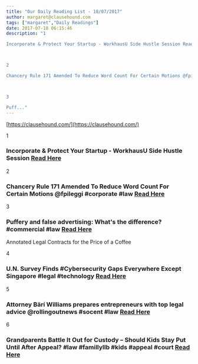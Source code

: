 ```yaml
---
title: "Our Daily Reading List - 18/07/2017"
author: margaret@clausehound.com
tags: ["margaret","Daily Readings"]
date: 2017-07-18 06:15:46
description: "1

Incorporate & Protect Your Startup - WorkhausU Side Hustle Session Read Here



2

Chancery Rule 171 Amended To Reduce Word Count For Certain Motions @fpileggi #corporate #law Read Here



3

Puff..."
---
```


[https://clausehound.com/](https://clausehound.com/)

1

### Incorporate & Protect Your Startup - WorkhausU Side Hustle Session [Read Here](https://www.eventbrite.com/e/incorporate-protect-your-startup-workhausu-side-hustle-session-tickets-35934446898)

2

### Chancery Rule 171 Amended To Reduce Word Count For Certain Motions @fpileggi #corporate #law [Read Here](https://goo.gl/Kcmfqi)

3

### Puffery and false advertising: What's the difference? #commercial #law [Read Here](https://goo.gl/W4VZhA)

Annotated Legal Contracts
for the Price of a Coffee

4

### U.N. Survey Finds #Cybersecurity Gaps Everywhere Except Singapore #legal #technology  [Read Here](https://goo.gl/A3KPrv)

5

### Attorney Bärí Williams prepares entrepreneurs with top legal advice @rollingoutnews #socent #law [Read Here](https://goo.gl/3t4ugF)

6

### Grandparents Battle It Out for Custody – Should Kids Stay Put Until After Appeal? #law #famillyllb #kids #appeal #court [Read Here](http://familyllb.com/2017/07/06/grandparents-battle-it-out-for-custody-should-kids-stay-put-until-after-appeal/)